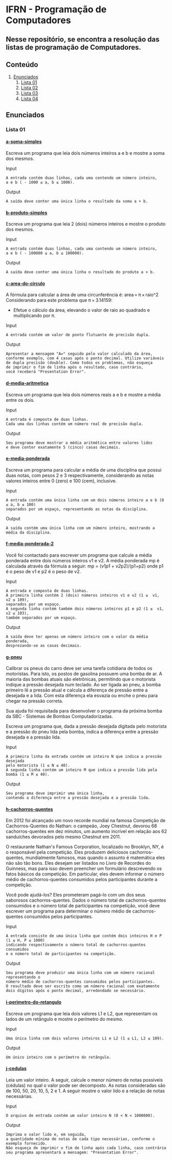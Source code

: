 # IFRN - Programação de Computadores

## Nesse repositório, se encontra a resolução das listas de programação de Computadores.

## Conteúdo
1. [Enunciados](#enunciados)
      1. [Lista 01](#lista-01)
      2. [Lista 02](#lista-02)
      3. [Lista 03](#lista-03)
      4. [Lista 04](#lista-04)
## Enunciados
### Lista 01
#### [a-soma-simples](lista01/a-soma-simples.py)

Escreva um programa que leia dois números inteiros a e b e mostre a soma dos mesmos.

Input

    A entrada contém duas linhas, cada uma contendo um número inteiro, 
    a e b ( - 1000 ≤ a, b ≤ 1000).

Output

    A saída deve conter uma única linha o resultado da soma a + b.

#### [b-produto-simples](lista01/b-produto-simples.py)

Escreva um programa que leia 2 (dois) números inteiros e 
mostre o produto dos mesmos.

Input

    A entrada contém duas linhas, cada uma contendo um número inteiro, 
    a e b ( - 100000 ≤ a, b ≤ 100000).

Output

    A saída deve conter uma única linha o resultado do produto a × b.

#### [c-area-do-circulo](lista01/c-area-do-circulo.py)

A fórmula para calcular a área de uma circunferência é: 
area = π × raio^2 Considerando para este problema que π = 3.14159:
- Efetue o cálculo da área, elevando o valor de raio ao quadrado e 
multiplicando por π.

Input

    A entrada contém um valor de ponto flutuante de precisão dupla.

Output

    Apresentar a mensagem "A=" seguido pelo valor calculado da área, 
    conforme exemplo, com 4 casas após o ponto decimal. Utilize variáveis 
    de dupla precisão (double). Como todos os problemas, não esqueça 
    de imprimir o fim de linha após o resultado, caso contrário, 
    você receberá "Presentation Error".

#### [d-media-aritmetica](lista01/d-media-aritmetica.py)

Escreva um programa que leia dois números reais a e b 
e mostre a média entre os dois.

Input

    A entrada é composta de duas linhas. 
    Cada uma das linhas contém um número real de precisão dupla.

Output

    Seu programa deve mostrar a média aritmética entre valores lidos 
    e deve conter exatamente 5 (cinco) casas decimais.

#### [e-media-ponderada](lista01/e-media-ponderada.py)

Escreva um programa para calcular a média de uma disciplina 
que possui duas notas, com pesos 2 e 3 respectivamente, considerando 
as notas valores inteiros entre 0 (zero) e 100 (cem), inclusive.

Input

    A entrada contém uma única linha com um dois números inteiro a e b (0 ≤ a, b ≤ 100) 
    separados por um espaço, representando as notas da disciplina.

Output

    A saída contém uma única linha com um número inteiro, mostrando a média da disciplina.

#### [f-media-ponderada-2](lista01/f-media-ponderada-2.py)

Você foi contactado para escrever um programa que calcule a média ponderada 
entre dois números inteiros v1 e v2. A média ponderada mp é calculada 
através da fórmula a seguir:
mp = (v1*p1 + v2*p2)/(p1+p2)
onde p1 é o peso de v1 e p2 é o peso de v2.

Input

    A entrada e composta de duas linhas. 
    A primeira linha contém 2 (dois) números inteiros v1 e v2 (1 ≤  v1, v2 ≤ 109), 
    separados por um espaço. 
    A segunda linha contém também dois números inteiros p1 e p2 (1 ≤  v1, v2 ≤ 103), 
    também separados por um espaço.

Output

    A saída deve ter apenas um número inteiro com o valor da média ponderada, 
    desprezando-se as casas decimais.

#### [g-pneu](lista01/g-pneu.py)

Calibrar os pneus do carro deve ser uma tarefa cotidiana de todos os motoristas. 
Para isto, os postos de gasolina possuem uma bomba de ar. 
A maioria das bombas atuais são eletrônicas, 
permitindo que o motorista indique a pressão desejada num teclado. 
Ao ser ligada ao pneu, a bomba primeiro lê a pressão atual e 
calcula a diferença de pressão entre a desejada e a lida. 
Com esta diferença ela esvazia ou enche o pneu para chegar na pressão correta.

Sua ajuda foi requisitada para desenvolver 
o programa da próxima bomba da SBC - Sistemas de Bombas Computadorizadas.

Escreva um programa que, dada a pressão desejada digitada pelo motorista 
e a pressão do pneu lida pela bomba, 
indica a diferença entre a pressão desejada e a pressão lida.

Input

    A primeira linha da entrada contém um inteiro N que indica a pressão desejada 
    pelo motorista (1 ≤ N ≤ 40). 
    A segunda linha contém um inteiro M que indica a pressão lida pela bomba (1 ≤ M ≤ 40).

Output

    Seu programa deve imprimir uma única linha, 
    contendo a diferença entre a pressão desejada e a pressão lida.

#### [h-cachorros-quentes](lista01/h-cachorros-quentes.py)

Em 2012 foi alcançado um novo recorde mundial na famosa 
Competição de Cachorros-Quentes do Nathan: o campeão, Joey Chestnut, 
devorou 68 cachorros-quentes em dez minutos, 
um aumento incrível em relação aos 62 sanduíches devorados pelo mesmo Chestnut em 2011.

O restaurante Nathan's Famous Corporation, 
localizado no Brooklyn, NY, é o responsável pela competição. 
Eles produzem deliciosos cachorros-quentes, mundialmente famosos, 
mas quando o assunto é matemática eles não são tão bons. 
Eles desejam ser listados no Livro de Recordes do Guinness, 
mas para isso devem preencher um formulário descrevendo 
os fatos básicos da competição. Em particular, eles devem informar 
o número médio de cachorros-quentes consumidos pelos participantes 
durante a competição.

Você pode ajudá-los? Eles prometeram pagá-lo com um dos seus saborosos
cachorros-quentes. Dados o número total de cachorros-quentes consumidos e
o número total de participantes na competição, 
você deve escrever um programa para determinar 
o número médio de cachorros-quentes consumidos pelos participantes.

Input

    A entrada consiste de uma única linha que contém dois inteiros H e P (1 ≤ H, P ≤ 1000) 
    indicando respectivamente o número total de cachorros-quentes consumidos 
    e o número total de participantes na competição.

Output

    Seu programa deve produzir uma única linha com um número racional representando o 
    número médio de cachorros-quentes consumidos pelos participantes. 
    O resultado deve ser escrito como um número racional com exatamente 
    dois dígitos após o ponto decimal, arredondado se necessário.

#### [i-perimetro-do-retangulo](lista01/i-perimetro-do-retangulo.py)

Escreva um programa que leia dois valores L1 e L2, 
que representam os lados de um retângulo e mostre o perímetro do mesmo.

Input

    Uma única linha com dois valores inteiros L1 e L2 (1 ≤ L1, L2 ≤ 109).

Output

    Um único inteiro com o perímetro do retângulo.

#### [j-cedulas](lista01/j-cedulas.py)

Leia um valor inteiro. A seguir, calcule o menor número de notas possíveis (cédulas) 
no qual o valor pode ser decomposto. 
As notas consideradas são de 100, 50, 20, 10, 5, 2 e 1. 
A seguir mostre o valor lido e a relação de notas necessárias.

Input

    O arquivo de entrada contém um valor inteiro N (0 < N < 1000000).

Output

    Imprima o valor lido e, em seguida, 
    a quantidade mínima de notas de cada tipo necessárias, conforme o exemplo fornecido. 
    Não esqueça de imprimir o fim de linha após cada linha, caso contrário 
    seu programa apresentará a mensagem: "Presentation Error".
